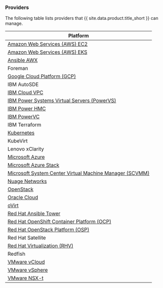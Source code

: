 ### Providers

The following table lists providers that {{ site.data.product.title_short }} can manage.

| Platform                                                                             |
| ------------------------------------------------------------------------------------ |
| [Amazon Web Services (AWS) EC2](#cloud-providers)                                    |
| [Amazon Web Services (AWS) EKS](#container-providers)                                |
| [Ansible AWX](#automation-providers)                                                 |
| Foreman                                                                              |
| [Google Cloud Platform (GCP)](#cloud-providers)                                      |
| IBM AutoSDE                                                                          |
| [IBM Cloud VPC](#cloud-providers)                                                    |
| [IBM Power Systems Virtual Servers (PowerVS)](#cloud-providers)                      |
| [IBM Power HMC](#infrastructure-providers)                                           |
| [IBM PowerVC](#cloud-providers)                                                      |
| IBM Terraform                                                                        |
| [Kubernetes](#container-providers)                                                   |
| KubeVirt                                                                             |
| Lenovo xClarity                                                                      |
| [Microsoft Azure](#cloud-providers)                                                  |
| [Microsoft Azure Stack](#cloud-providers)                                            |
| [Microsoft System Center Virtual Machine Manager (SCVMM)](#infrastructure-providers) |
| [Nuage Networks](#network-providers)                                                 |
| [OpenStack](#cloud-providers)                                                        |
| [Oracle Cloud](#cloud-providers)                                                     |
| [oVirt](#infrastructure-providers)                                                   |
| [Red Hat Ansible Tower](#automation-providers)                                       |
| [Red Hat OpenShift Container Platform (OCP)](#container-providers)                   |
| [Red Hat OpenStack Platform (OSP)](#cloud-providers)                                 |
| Red Hat Satellite                                                                    |
| [Red Hat Virtualization (RHV)](#infrastructure-providers)                            |
| Redfish                                                                              |
| [VMware vCloud](#cloud-providers)                                                    |
| [VMware vSphere](#infrastructure-providers)                                          |
| [VMware NSX-t](#network-providers)                                                   |
